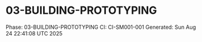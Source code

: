 # 03-BUILDING-PROTOTYPING
Phase: 03-BUILDING-PROTOTYPING
CI: CI-SM001-001
Generated: Sun Aug 24 22:41:08 UTC 2025
